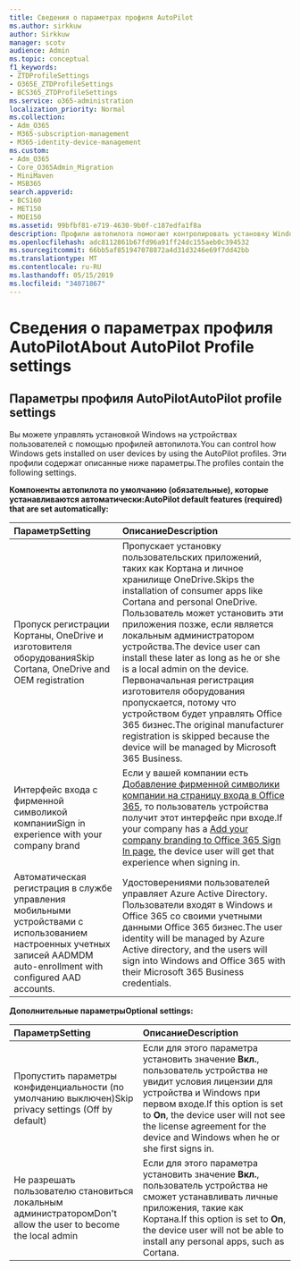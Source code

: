 ```yaml
---
title: Сведения о параметрах профиля AutoPilot
ms.author: sirkkuw
author: Sirkkuw
manager: scotv
audience: Admin
ms.topic: conceptual
f1_keywords:
- ZTDProfileSettings
- O365E_ZTDProfileSettings
- BCS365_ZTDProfileSettings
ms.service: o365-administration
localization_priority: Normal
ms.collection:
- Adm_O365
- M365-subscription-management
- M365-identity-device-management
ms.custom:
- Adm_O365
- Core_O365Admin_Migration
- MiniMaven
- MSB365
search.appverid:
- BCS160
- MET150
- MOE150
ms.assetid: 99bfbf81-e719-4630-9b0f-c187edfa1f8a
description: Профили автопилота помогают контролировать установку Windows на устройствах пользователей. Профили содержат параметры по умолчанию и необязательные параметры, например пропуск установки Кортаны.
ms.openlocfilehash: adc8112861b67fd96a91ff24dc155aeb0c394532
ms.sourcegitcommit: 66bb5af851947078872a4d31d3246e69f7dd42bb
ms.translationtype: MT
ms.contentlocale: ru-RU
ms.lasthandoff: 05/15/2019
ms.locfileid: "34071867"
---
```

# <a name="about-autopilot-profile-settings"></a><span data-ttu-id="9358e-104">Сведения о параметрах профиля AutoPilot</span><span class="sxs-lookup"><span data-stu-id="9358e-104">About AutoPilot Profile settings</span></span>

## <a name="autopilot-profile-settings"></a><span data-ttu-id="9358e-105">Параметры профиля AutoPilot</span><span class="sxs-lookup"><span data-stu-id="9358e-105">AutoPilot profile settings</span></span>

<span data-ttu-id="9358e-106">Вы можете управлять установкой Windows на устройствах пользователей с помощью профилей автопилота.</span><span class="sxs-lookup"><span data-stu-id="9358e-106">You can control how Windows gets installed on user devices by using the AutoPilot profiles.</span></span> <span data-ttu-id="9358e-107">Эти профили содержат описанные ниже параметры.</span><span class="sxs-lookup"><span data-stu-id="9358e-107">The profiles contain the following settings.</span></span>
  
 <span data-ttu-id="9358e-108">**Компоненты автопилота по умолчанию (обязательные), которые устанавливаются автоматически:**</span><span class="sxs-lookup"><span data-stu-id="9358e-108">**AutoPilot default features (required) that are set automatically:**</span></span>
  
|<span data-ttu-id="9358e-109">**Параметр**</span><span class="sxs-lookup"><span data-stu-id="9358e-109">**Setting**</span></span>|<span data-ttu-id="9358e-110">**Описание**</span><span class="sxs-lookup"><span data-stu-id="9358e-110">**Description**</span></span>|
|:-----|:-----|
|<span data-ttu-id="9358e-111">Пропуск регистрации Кортаны, OneDrive и изготовителя оборудования</span><span class="sxs-lookup"><span data-stu-id="9358e-111">Skip Cortana, OneDrive and OEM registration</span></span>  <br/> |<span data-ttu-id="9358e-112">Пропускает установку пользовательских приложений, таких как Кортана и личное хранилище OneDrive.</span><span class="sxs-lookup"><span data-stu-id="9358e-112">Skips the installation of consumer apps like Cortana and personal OneDrive.</span></span> <span data-ttu-id="9358e-113">Пользователь может установить эти приложения позже, если является локальным администратором устройства.</span><span class="sxs-lookup"><span data-stu-id="9358e-113">The device user can install these later as long as he or she is a local admin on the device.</span></span> <span data-ttu-id="9358e-114">Первоначальная регистрация изготовителя оборудования пропускается, потому что устройством будет управлять Office 365 бизнес.</span><span class="sxs-lookup"><span data-stu-id="9358e-114">The original manufacturer registration is skipped because the device will be managed by Microsoft 365 Business.</span></span>  <br/> |
|<span data-ttu-id="9358e-115">Интерфейс входа с фирменной символикой компании</span><span class="sxs-lookup"><span data-stu-id="9358e-115">Sign in experience with your company brand</span></span>  <br/> |<span data-ttu-id="9358e-116">Если у вашей компании есть [Добавление фирменной символики компании на страницу входа в Office 365](https://support.office.com/article/a1229cdb-ce19-4da5-90c7-2b9b146aef0a), то пользователь устройства получит этот интерфейс при входе.</span><span class="sxs-lookup"><span data-stu-id="9358e-116">If your company has a [Add your company branding to Office 365 Sign In page](https://support.office.com/article/a1229cdb-ce19-4da5-90c7-2b9b146aef0a), the device user will get that experience when signing in.</span></span>  <br/> |
|<span data-ttu-id="9358e-117">Автоматическая регистрация в службе управления мобильными устройствами с использованием настроенных учетных записей AAD</span><span class="sxs-lookup"><span data-stu-id="9358e-117">MDM auto-enrollment with configured AAD accounts.</span></span>  <br/> |<span data-ttu-id="9358e-118">Удостоверениями пользователей управляет Azure Active Directory. Пользователи входят в Windows и Office 365 со своими учетными данными Office 365 бизнес.</span><span class="sxs-lookup"><span data-stu-id="9358e-118">The user identity will be managed by Azure Active directory, and the users will sign into Windows and Office 365 with their Microsoft 365 Business credentials.</span></span>  <br/> |
   
 <span data-ttu-id="9358e-119">**Дополнительные параметры**</span><span class="sxs-lookup"><span data-stu-id="9358e-119">**Optional settings:**</span></span>
  
|<span data-ttu-id="9358e-120">**Параметр**</span><span class="sxs-lookup"><span data-stu-id="9358e-120">**Setting**</span></span>|<span data-ttu-id="9358e-121">**Описание**</span><span class="sxs-lookup"><span data-stu-id="9358e-121">**Description**</span></span>|
|:-----|:-----|
|<span data-ttu-id="9358e-122">Пропустить параметры конфиденциальности (по умолчанию выключен)</span><span class="sxs-lookup"><span data-stu-id="9358e-122">Skip privacy settings (Off by default)</span></span>  <br/> |<span data-ttu-id="9358e-123">Если для этого параметра установить значение **Вкл.**, пользователь устройства не увидит условия лицензии для устройства и Windows при первом входе.</span><span class="sxs-lookup"><span data-stu-id="9358e-123">If this option is set to **On**, the device user will not see the license agreement for the device and Windows when he or she first signs in.</span></span>  <br/> |
|<span data-ttu-id="9358e-124">Не разрешать пользователю становиться локальным администратором</span><span class="sxs-lookup"><span data-stu-id="9358e-124">Don't allow the user to become the local admin</span></span>  <br/> |<span data-ttu-id="9358e-125">Если для этого параметра установить значение **Вкл.**, пользователь устройства не сможет устанавливать личные приложения, такие как Кортана.</span><span class="sxs-lookup"><span data-stu-id="9358e-125">If this option is set to **On**, the device user will not be able to install any personal apps, such as Cortana.</span></span>  <br/> |
   
